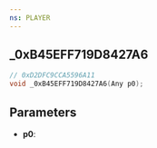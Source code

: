 ```yaml
---
ns: PLAYER
---
```

## _0xB45EFF719D8427A6

```c
// 0xD2DFC9CCA5596A11
void _0xB45EFF719D8427A6(Any p0);
```

## Parameters
* **p0**:
